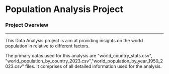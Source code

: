 # Population Analysis Project
 
### Project Overview
---

This Data Analysis project is aim at providing insights on the world population in relative to different factors.

The primary datas used for this analysis are "world_country_stats.csv", "world_population_by_country_2023.csv","world_population_by_year_1950_2023.csv" files. It comprises of all detailed information used for the analysis.

